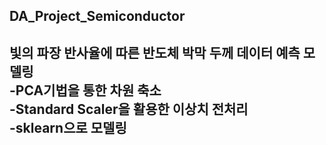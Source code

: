 ## DA_Project_Semiconductor  

빛의 파장 반사율에 따른 반도체 박막 두께 데이터 예측 모델링  
-PCA기법을 통한 차원 축소    
-Standard Scaler을 활용한 이상치 전처리  
-sklearn으로 모델링  
-
